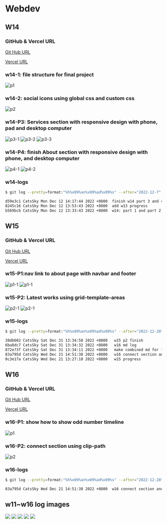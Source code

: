 # Webdev

## W14

### GitHub & Vercel URL

[Git Hub URL](https://github.com/CatsSky/1111-web-demo-410418064)

[Vercel URL](https://1111-web-demo-410418064.vercel.app/demo/w14/index.html)

### w14-1: file structure for final project

![p1](w14-1.png)

### w14-2: social icons using global css and custom css

![p2](w14-2.png)

### w14-P3: Services section with responsive design with phone, pad and desktop computer

![p3-1](w14-3-1.png)
![p3-2](w14-3-2.png)
![p3-3](w14-3-3.png)

### w14-P4: finish About section with responsive design with phone, and desktop computer

![p4-1](w14-4-1.png)
![p4-2](w14-4-2.png)

### w14-logs

```sh
$ git log --pretty=format:"%h%x09%an%x09%ad%x09%s" --after="2022-12-7"

d59e3c1 CatsSky Mon Dec 12 14:17:44 2022 +0800  finish w14 part 3 and 4
8245c16 CatsSky Mon Dec 12 13:53:43 2022 +0800  add w13 progress
b569bcb CatsSky Mon Dec 12 13:33:43 2022 +0800  w14: part 1 and part 2
```

## W15

### GitHub & Vercel URL

[Git Hub URL](https://github.com/CatsSky/1111-web-demo-410418064)

[Vercel URL](https://1111-web-demo-410418064.vercel.app/demo/w15/index.html)

### w15-P1:nav link to about page with navbar and footer

![p1-1](w15-1.png)
![p1-1](w15-1-2.png)

### w15-P2: Latest works using grid-template-areas

![p2-1](w15-2.png)
![p2-1](w15-2-2.png)

### w15-logs

```sh
$ git log --pretty=format:"%h%x09%an%x09%ad%x09%s" --after="2022-12-20"

38db602 CatsSky Sat Dec 31 13:34:50 2022 +0800   w15 p2 finish
6ba8dc7 CatsSky Sat Dec 31 13:34:32 2022 +0800   w16 md log
872e73f CatsSky Sat Dec 31 13:34:11 2022 +0800   make combined md for final
83a795d CatsSky Wed Dec 21 14:51:38 2022 +0800   w16 connect section and timeline
0c3e17a CatsSky Wed Dec 21 13:27:10 2022 +0800   w15 progress
```

## W16

### GitHub & Vercel URL

[Git Hub URL](https://github.com/CatsSky/1111-web-demo-410418064)

[Vercel URL](https://1111-web-demo-410418064.vercel.app/demo/w16/index.html)

### w16-P1: show how to show odd number timeline

![p1](w16-1.png)

### w16-P2: connect section using clip-path

![p2](./w16-2.png)

### w16-logs

```sh
$ git log --pretty=format:"%h%x09%an%x09%ad%x09%s" --after="2022-12-20"

83a795d CatsSky Wed Dec 21 14:51:38 2022 +0800  w16 connect section and timeline
```

## w11~w16 log images
![](1.png)
![](2.png)
![](3.png)
![](4.png)
![](5_6.png)